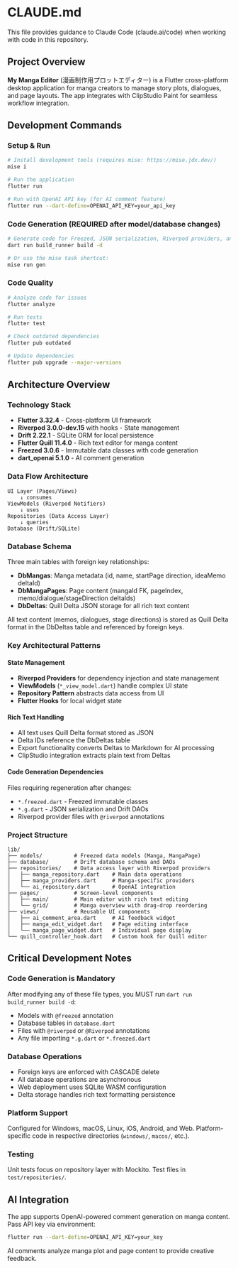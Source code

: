 # CLAUDE.md

This file provides guidance to Claude Code (claude.ai/code) when working with code in this repository.

## Project Overview

**My Manga Editor** (漫画制作用プロットエディター) is a Flutter cross-platform desktop application for manga creators to manage story plots, dialogues, and page layouts. The app integrates with ClipStudio Paint for seamless workflow integration.

## Development Commands

### Setup & Run
```bash
# Install development tools (requires mise: https://mise.jdx.dev/)
mise i

# Run the application
flutter run

# Run with OpenAI API key (for AI comment feature)
flutter run --dart-define=OPENAI_API_KEY=your_api_key
```

### Code Generation (REQUIRED after model/database changes)
```bash
# Generate code for Freezed, JSON serialization, Riverpod providers, and Drift DAOs
dart run build_runner build -d

# Or use the mise task shortcut:
mise run gen
```

### Code Quality
```bash
# Analyze code for issues
flutter analyze

# Run tests
flutter test

# Check outdated dependencies
flutter pub outdated

# Update dependencies
flutter pub upgrade --major-versions
```

## Architecture Overview

### Technology Stack
- **Flutter 3.32.4** - Cross-platform UI framework
- **Riverpod 3.0.0-dev.15** with hooks - State management
- **Drift 2.22.1** - SQLite ORM for local persistence
- **Flutter Quill 11.4.0** - Rich text editor for manga content
- **Freezed 3.0.6** - Immutable data classes with code generation
- **dart_openai 5.1.0** - AI comment generation

### Data Flow Architecture
```
UI Layer (Pages/Views) 
    ↓ consumes
ViewModels (Riverpod Notifiers)
    ↓ uses
Repositories (Data Access Layer)
    ↓ queries
Database (Drift/SQLite)
```

### Database Schema
Three main tables with foreign key relationships:
- **DbMangas**: Manga metadata (id, name, startPage direction, ideaMemo deltaId)
- **DbMangaPages**: Page content (mangaId FK, pageIndex, memo/dialogue/stageDirection deltaIds)
- **DbDeltas**: Quill Delta JSON storage for all rich text content

All text content (memos, dialogues, stage directions) is stored as Quill Delta format in the DbDeltas table and referenced by foreign keys.

### Key Architectural Patterns

#### State Management
- **Riverpod Providers** for dependency injection and state management
- **ViewModels** (`*_view_model.dart`) handle complex UI state
- **Repository Pattern** abstracts data access from UI
- **Flutter Hooks** for local widget state

#### Rich Text Handling
- All text uses Quill Delta format stored as JSON
- Delta IDs reference the DbDeltas table
- Export functionality converts Deltas to Markdown for AI processing
- ClipStudio integration extracts plain text from Deltas

#### Code Generation Dependencies
Files requiring regeneration after changes:
- `*.freezed.dart` - Freezed immutable classes
- `*.g.dart` - JSON serialization and Drift DAOs
- Riverpod provider files with `@riverpod` annotations

### Project Structure
```
lib/
├── models/          # Freezed data models (Manga, MangaPage)
├── database/        # Drift database schema and DAOs
├── repositories/    # Data access layer with Riverpod providers
│   ├── manga_repository.dart    # Main data operations
│   ├── manga_providers.dart     # Manga-specific providers
│   └── ai_repository.dart       # OpenAI integration
├── pages/           # Screen-level components
│   ├── main/        # Main editor with rich text editing
│   └── grid/        # Manga overview with drag-drop reordering
├── views/           # Reusable UI components
│   ├── ai_comment_area.dart     # AI feedback widget
│   ├── manga_edit_widget.dart   # Page editing interface
│   └── manga_page_widget.dart   # Individual page display
└── quill_controller_hook.dart   # Custom hook for Quill editor

```

## Critical Development Notes

### Code Generation is Mandatory
After modifying any of these file types, you MUST run `dart run build_runner build -d`:
- Models with `@freezed` annotation
- Database tables in `database.dart`
- Files with `@riverpod` or `@Riverpod` annotations
- Any file importing `*.g.dart` or `*.freezed.dart`

### Database Operations
- Foreign keys are enforced with CASCADE delete
- All database operations are asynchronous
- Web deployment uses SQLite WASM configuration
- Delta storage handles rich text formatting persistence

### Platform Support
Configured for Windows, macOS, Linux, iOS, Android, and Web. Platform-specific code in respective directories (`windows/`, `macos/`, etc.).

### Testing
Unit tests focus on repository layer with Mockito. Test files in `test/repositories/`.

## AI Integration
The app supports OpenAI-powered comment generation on manga content. Pass API key via environment:
```bash
flutter run --dart-define=OPENAI_API_KEY=your_key
```
AI comments analyze manga plot and page content to provide creative feedback.
